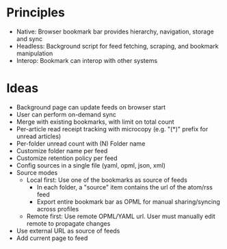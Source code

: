 # Principles

- Native: Browser bookmark bar provides hierarchy, navigation, storage and sync
- Headless: Background script for feed fetching, scraping, and bookmark manipulation
- Interop: Bookmark can interop with other systems

# Ideas

- Background page can update feeds on browser start
- User can perform on-demand sync
- Merge with existing bookmarks, with limit on total count
- Per-article read receipt tracking with microcopy (e.g. "(\*)" prefix for unread articles)
- Per-folder unread count with (N) Folder name
- Customize folder name per feed
- Customize retention policy per feed
- Config sources in a single file (yaml, opml, json, xml)
- Source modes
  - Local first: Use one of the bookmarks as source of feeds
    - In each folder, a "source" item contains the url of the atom/rss feed
    - Export entire bookmark bar as OPML for manual sharing/syncing across profiles
  - Remote first: Use remote OPML/YAML url. User must manually edit remote to propagate changes
- Use external URL as source of feeds
- Add current page to feed

